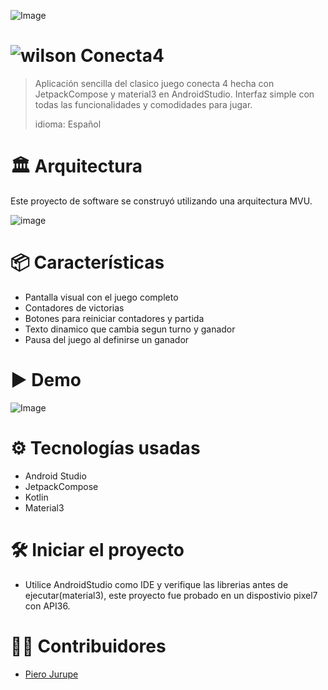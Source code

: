 ![Image](https://github.com/user-attachments/assets/1623a314-ccc8-4c89-b348-16252decd98f)
#  ![wilson](https://github.com/user-attachments/assets/66d4543c-a131-4a61-859c-edc367de3a64) Conecta4
> Aplicación sencilla del clasico juego conecta 4 hecha con JetpackCompose y material3 en AndroidStudio.
> Interfaz simple con todas las funcionalidades y comodidades para jugar.
>
> idioma: Español
# 🏛 Arquitectura
Este proyecto de software se construyó utilizando una arquitectura MVU.

![image](https://github.com/user-attachments/assets/4f0e798d-1182-448b-8f79-01e85df774bb)

# 📦 Características
* Pantalla visual con el juego completo
* Contadores de victorias
* Botones para reiniciar contadores y partida
* Texto dinamico que cambia segun turno y ganador
* Pausa del juego al definirse un ganador

# ▶ Demo
![Image](https://github.com/user-attachments/assets/c496ab4d-3390-4675-883a-609b3a756c6e)

# ⚙ Tecnologías usadas
* Android Studio
* JetpackCompose
* Kotlin
* Material3

# 🛠 Iniciar el proyecto
* Utilice AndroidStudio como IDE y verifique las librerias antes de ejecutar(material3), este proyecto fue probado en un dispostivio pixel7 con API36.

# 👷‍♀️ Contribuidores
* [Piero Jurupe](https://github.com/PieroJurupe)
    
